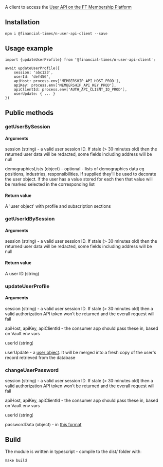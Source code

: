 A client to access the [User API on the FT Membership Platform](https://developer.ft.com/portal/docs-membership-platform-api)

## Installation

```
npm i @financial-times/n-user-api-client --save
```

## Usage example

```
import {updateUserProfile} from '@financial-times/n-user-api-client';

await updateUserProfile({
    session: 'abc123',
    userId: 'def456',
    apiHost: process.env['MEMBERSHIP_API_HOST_PROD'],
    apiKey: process.env['MEMBERSHIP_API_KEY_PROD'],
    apiClientId: process.env['AUTH_API_CLIENT_ID_PROD'],
    userUpdate: { ... }
})

```

## Public methods

### getUserBySession
#### Arguments

session (string) - a valid user session ID. If stale (> 30 minutes old) then the returned user data will be redacted, some fields including address will be null

demographicsLists (object) - optional - lists of demographics data eg positions, industries, responsibilities. If supplied they'll be used to decorate the user object. If the user has a value stored for each then that value will be marked selected in the corresponding list

#### Return value

A 'user object' with profile and subscription sections

### getUserIdBySession
#### Arguments

session (string) - a valid user session ID. If stale (> 30 minutes old) then the returned user data will be redacted, some fields including address will be null

#### Return value

A user ID (string)

### updateUserProfile
#### Arguments

session (string) - a valid user session ID. If stale (> 30 minutes old) then a valid authorization API token won't be returned and the overall request will fail

apiHost, apiKey, apiClientId - the consumer app should pass these in, based on Vault env vars

userId (string)

userUpdate - a [user object](https://developer.ft.com/portal/docs-membership-platform-api-user-profile-request-resource). It will be merged into a fresh copy of the user's record retrieved from the database

### changeUserPassword

session (string) - a valid user session ID. If stale (> 30 minutes old) then a valid authorization API token won't be returned and the overall request will fail

apiHost, apiKey, apiClientId - the consumer app should pass these in, based on Vault env vars

userId (string)

passwordData (object) - in [this format](https://developer.ft.com/portal/docs-membership-platform-api-user-api-post-users-userid-credentials-change-password)

## Build

The module is written in typescript - compile to the dist/ folder with: 

```
make build
```